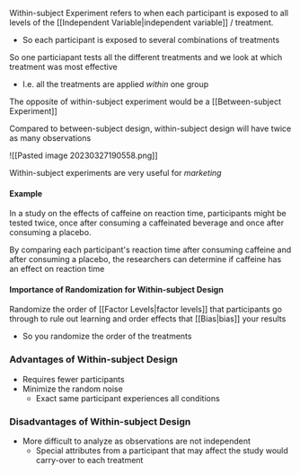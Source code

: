 Within-subject Experiment refers to when each participant is exposed to all levels of the [[Independent Variable|independent variable]] / treatment.
- So each participant is exposed to several combinations of treatments

So one particiapant tests all the different treatments and we look at which treatment was most effective
- I.e. all the treatments are applied *within* one group

The opposite of within-subject experiment would be a [[Between-subject Experiment]]

Compared to between-subject design, within-subject design will have twice as many observations

![[Pasted image 20230327190558.png]]

Within-subject experiments are very useful for *marketing*

#### Example
In a study on the effects of caffeine on reaction time, participants might be tested twice, once after consuming a caffeinated beverage and once after consuming a placebo. 

By comparing each participant's reaction time after consuming caffeine and after consuming a placebo, the researchers can determine if caffeine has an effect on reaction time

#### Importance of Randomization for Within-subject Design
Randomize the order of [[Factor Levels|factor levels]] that participants go through to rule out learning and order effects that [[Bias|bias]] your results
- So you randomize the order of the treatments

### Advantages of Within-subject Design
- Requires fewer participants
- Minimize the random noise
	- Exact same participant experiences all conditions

### Disadvantages of Within-subject Design
- More difficult to analyze as observations are not independent
	- Special attributes from a participant that may affect the study would carry-over to each treatment